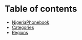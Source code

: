 # Table of contents

* [NigeriaPhonebook](README.md)
* [Categories](categories.md)
* [Regions](regions.md)